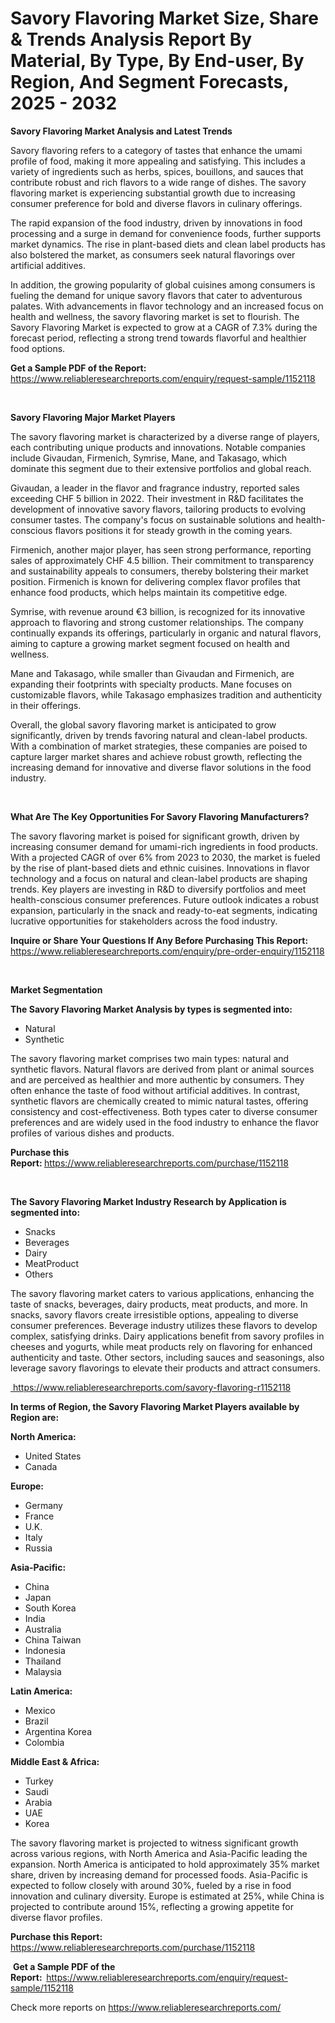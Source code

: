 <p><h1>Savory Flavoring Market Size, Share & Trends Analysis Report By Material, By Type, By End-user, By Region, And Segment Forecasts, 2025 - 2032</h1></p><p><strong>Savory Flavoring Market Analysis and Latest Trends</strong></p>
<p><p>Savory flavoring refers to a category of tastes that enhance the umami profile of food, making it more appealing and satisfying. This includes a variety of ingredients such as herbs, spices, bouillons, and sauces that contribute robust and rich flavors to a wide range of dishes. The savory flavoring market is experiencing substantial growth due to increasing consumer preference for bold and diverse flavors in culinary offerings. </p><p>The rapid expansion of the food industry, driven by innovations in food processing and a surge in demand for convenience foods, further supports market dynamics. The rise in plant-based diets and clean label products has also bolstered the market, as consumers seek natural flavorings over artificial additives. </p><p>In addition, the growing popularity of global cuisines among consumers is fueling the demand for unique savory flavors that cater to adventurous palates. With advancements in flavor technology and an increased focus on health and wellness, the savory flavoring market is set to flourish. The Savory Flavoring Market is expected to grow at a CAGR of 7.3% during the forecast period, reflecting a strong trend towards flavorful and healthier food options.</p></p>
<p><strong>Get a Sample PDF of the Report:&nbsp;</strong> <a href="https://www.reliableresearchreports.com/enquiry/request-sample/1152118?utm_campaign=2216&utm_medium=2&utm_source=Github&utm_content=ia&utm_term=31032025&utm_id=savory-flavoring">https://www.reliableresearchreports.com/enquiry/request-sample/1152118</a></p>
<p>&nbsp;</p>
<p><strong>Savory Flavoring Major Market Players</strong></p>
<p><p>The savory flavoring market is characterized by a diverse range of players, each contributing unique products and innovations. Notable companies include Givaudan, Firmenich, Symrise, Mane, and Takasago, which dominate this segment due to their extensive portfolios and global reach.</p><p>Givaudan, a leader in the flavor and fragrance industry, reported sales exceeding CHF 5 billion in 2022. Their investment in R&D facilitates the development of innovative savory flavors, tailoring products to evolving consumer tastes. The company's focus on sustainable solutions and health-conscious flavors positions it for steady growth in the coming years.</p><p>Firmenich, another major player, has seen strong performance, reporting sales of approximately CHF 4.5 billion. Their commitment to transparency and sustainability appeals to consumers, thereby bolstering their market position. Firmenich is known for delivering complex flavor profiles that enhance food products, which helps maintain its competitive edge.</p><p>Symrise, with revenue around €3 billion, is recognized for its innovative approach to flavoring and strong customer relationships. The company continually expands its offerings, particularly in organic and natural flavors, aiming to capture a growing market segment focused on health and wellness.</p><p>Mane and Takasago, while smaller than Givaudan and Firmenich, are expanding their footprints with specialty products. Mane focuses on customizable flavors, while Takasago emphasizes tradition and authenticity in their offerings.</p><p>Overall, the global savory flavoring market is anticipated to grow significantly, driven by trends favoring natural and clean-label products. With a combination of market strategies, these companies are poised to capture larger market shares and achieve robust growth, reflecting the increasing demand for innovative and diverse flavor solutions in the food industry.</p></p>
<p>&nbsp;</p>
<p><strong>What Are The Key Opportunities For Savory Flavoring Manufacturers?</strong></p>
<p><p>The savory flavoring market is poised for significant growth, driven by increasing consumer demand for umami-rich ingredients in food products. With a projected CAGR of over 6% from 2023 to 2030, the market is fueled by the rise of plant-based diets and ethnic cuisines. Innovations in flavor technology and a focus on natural and clean-label products are shaping trends. Key players are investing in R&D to diversify portfolios and meet health-conscious consumer preferences. Future outlook indicates a robust expansion, particularly in the snack and ready-to-eat segments, indicating lucrative opportunities for stakeholders across the food industry.</p></p>
<p><strong>Inquire or Share Your Questions If Any Before Purchasing This Report:</strong> <a href="https://www.reliableresearchreports.com/enquiry/pre-order-enquiry/1152118?utm_campaign=2216&utm_medium=2&utm_source=Github&utm_content=ia&utm_term=31032025&utm_id=savory-flavoring">https://www.reliableresearchreports.com/enquiry/pre-order-enquiry/1152118</a></p>
<p>&nbsp;</p>
<p><strong>Market Segmentation</strong></p>
<p><strong>The Savory Flavoring Market Analysis by types is segmented into:</strong></p>
<p><ul><li>Natural</li><li>Synthetic</li></ul></p>
<p><p>The savory flavoring market comprises two main types: natural and synthetic flavors. Natural flavors are derived from plant or animal sources and are perceived as healthier and more authentic by consumers. They often enhance the taste of food without artificial additives. In contrast, synthetic flavors are chemically created to mimic natural tastes, offering consistency and cost-effectiveness. Both types cater to diverse consumer preferences and are widely used in the food industry to enhance the flavor profiles of various dishes and products.</p></p>
<p><strong>Purchase this Report:&nbsp;</strong><a href="https://www.reliableresearchreports.com/purchase/1152118?utm_campaign=2216&utm_medium=2&utm_source=Github&utm_content=ia&utm_term=31032025&utm_id=savory-flavoring">https://www.reliableresearchreports.com/purchase/1152118</a></p>
<p>&nbsp;</p>
<p><strong>The Savory Flavoring Market Industry Research by Application is segmented into:</strong></p>
<p><ul><li>Snacks</li><li>Beverages</li><li>Dairy</li><li>MeatProduct</li><li>Others</li></ul></p>
<p><p>The savory flavoring market caters to various applications, enhancing the taste of snacks, beverages, dairy products, meat products, and more. In snacks, savory flavors create irresistible options, appealing to diverse consumer preferences. Beverage industry utilizes these flavors to develop complex, satisfying drinks. Dairy applications benefit from savory profiles in cheeses and yogurts, while meat products rely on flavoring for enhanced authenticity and taste. Other sectors, including sauces and seasonings, also leverage savory flavorings to elevate their products and attract consumers.</p></p>
<p><a href="https://www.reliableresearchreports.com/savory-flavoring-r1152118?utm_campaign=2216&utm_medium=2&utm_source=Github&utm_content=ia&utm_term=31032025&utm_id=savory-flavoring">&nbsp;https://www.reliableresearchreports.com/savory-flavoring-r1152118</a></p>
<p><strong>In terms of Region, the Savory Flavoring Market Players available by Region are:</strong></p>
<p>
    <p> <strong> North America: </strong>
        <ul>
            <li>United States</li>
            <li>Canada</li>
        </ul>
        </p> 
    <p> <strong> Europe: </strong>
        <ul>
            <li>Germany</li>
            <li>France</li>
            <li>U.K.</li>
            <li>Italy</li>
            <li>Russia</li>
        </ul>
        </p> 
    <p> <strong> Asia-Pacific: </strong>
        <ul>
            <li>China</li>
            <li>Japan</li>
            <li>South Korea</li>
            <li>India</li>
            <li>Australia</li>
            <li>China Taiwan</li>
            <li>Indonesia</li>
            <li>Thailand</li>
            <li>Malaysia</li>
        </ul>
        </p> 
    <p> <strong> Latin America: </strong>
        <ul>
            <li>Mexico</li>
            <li>Brazil</li>
            <li>Argentina Korea</li>
            <li>Colombia</li>
        </ul>
        </p> 
    <p> <strong> Middle East & Africa: </strong>
        <ul>
            <li>Turkey</li>
            <li>Saudi</li>
            <li>Arabia</li>
            <li>UAE</li>
            <li>Korea</li>
        </ul>
    </p>
    </p>
<p><p>The savory flavoring market is projected to witness significant growth across various regions, with North America and Asia-Pacific leading the expansion. North America is anticipated to hold approximately 35% market share, driven by increasing demand for processed foods. Asia-Pacific is expected to follow closely with around 30%, fueled by a rise in food innovation and culinary diversity. Europe is estimated at 25%, while China is projected to contribute around 15%, reflecting a growing appetite for diverse flavor profiles.</p></p>
<p><strong>Purchase this Report: </strong><a href="https://www.reliableresearchreports.com/purchase/1152118?utm_campaign=2216&utm_medium=2&utm_source=Github&utm_content=ia&utm_term=31032025&utm_id=savory-flavoring">https://www.reliableresearchreports.com/purchase/1152118</a></p>
<p>&nbsp;<strong>Get a Sample PDF of the Report:&nbsp;&nbsp;</strong><a href="https://www.reliableresearchreports.com/enquiry/request-sample/1152118?utm_campaign=2216&utm_medium=2&utm_source=Github&utm_content=ia&utm_term=31032025&utm_id=savory-flavoring">https://www.reliableresearchreports.com/enquiry/request-sample/1152118</a></p>
<p><strong></strong></p>
<p>Check more reports on <a href="https://www.reliableresearchreports.com/?utm_campaign=2216&utm_medium=2&utm_source=Github&utm_content=ia&utm_term=31032025&utm_id=savory-flavoring">https://www.reliableresearchreports.com/</a></p>